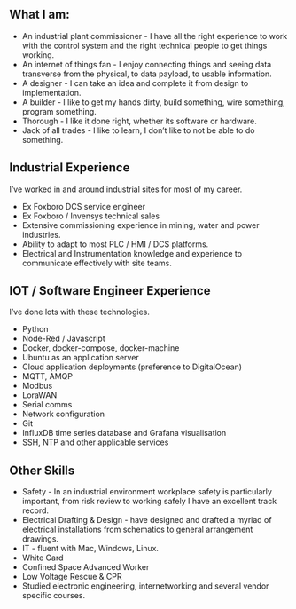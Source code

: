 ## What I am:
- An industrial plant commissioner - I have all the right experience to work with the control system and the right technical people to get things working.
- An internet of things fan - I enjoy connecting things and seeing data transverse from the physical, to data payload, to usable information.
- A designer - I can take an idea and complete it from design to implementation.
- A builder - I like to get my hands dirty, build something, wire something, program something.
- Thorough - I like it done right, whether its software or hardware.
- Jack of all trades - I like to learn, I don’t like to not be able to do something.

## Industrial Experience
I’ve worked in and around industrial sites for most of my career.
- Ex Foxboro DCS service engineer
- Ex Foxboro / Invensys technical sales
- Extensive commissioning experience in mining, water and power industries.
- Ability to adapt to most PLC / HMI / DCS platforms.
- Electrical and Instrumentation knowledge and experience to communicate effectively with site teams.

## IOT / Software Engineer Experience
I’ve done lots with these technologies.
- Python
- Node-Red / Javascript
- Docker, docker-compose, docker-machine
- Ubuntu as an application server
- Cloud application deployments (preference to DigitalOcean)
- MQTT, AMQP
- Modbus
- LoraWAN
- Serial comms
- Network configuration
- Git
- InfluxDB time series database and Grafana visualisation
- SSH, NTP and other applicable services

## Other Skills
- Safety - In an industrial environment workplace safety is particularly important, from risk review to working safely I have an excellent track record.
- Electrical Drafting & Design - have designed and drafted a myriad of electrical installations from schematics to general arrangement drawings.  
- IT - fluent with Mac, Windows, Linux.
- White Card
- Confined Space Advanced Worker
- Low Voltage Rescue & CPR
- Studied electronic engineering, internetworking and several vendor specific courses. 

